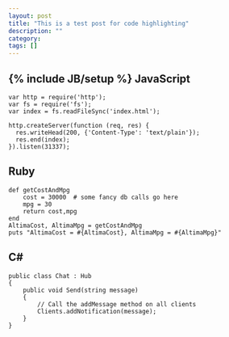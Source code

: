 ```yaml
---
layout: post
title: "This is a test post for code highlighting"
description: ""
category: 
tags: []
---
```

{% include JB/setup %}
JavaScript
---
	var http = require('http');
	var fs = require('fs');
	var index = fs.readFileSync('index.html');

	http.createServer(function (req, res) {
	  res.writeHead(200, {'Content-Type': 'text/plain'});
	  res.end(index);
	}).listen(31337);

Ruby
---
	def getCostAndMpg
	    cost = 30000  # some fancy db calls go here
	    mpg = 30
	    return cost,mpg
	end
	AltimaCost, AltimaMpg = getCostAndMpg
	puts "AltimaCost = #{AltimaCost}, AltimaMpg = #{AltimaMpg}"

C#
---
	public class Chat : Hub
	{
	    public void Send(string message)
	    {
	        // Call the addMessage method on all clients
	        Clients.addNotification(message);
	    }
	}
